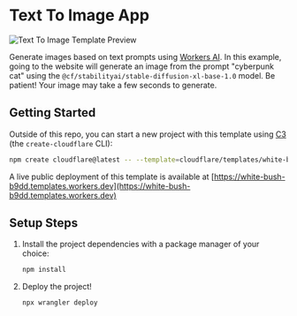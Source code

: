 # Text To Image App

![Text To Image Template Preview](https://imagedelivery.net/wSMYJvS3Xw-n339CbDyDIA/dddfe97e-e689-450b-d5a9-d49801da6a00/public)

<!-- dash-content-start -->

Generate images based on text prompts using [Workers AI](https://developers.cloudflare.com/workers-ai/). In this example, going to the website will generate an image from the prompt "cyberpunk cat" using the `@cf/stabilityai/stable-diffusion-xl-base-1.0` model. Be patient! Your image may take a few seconds to generate.

<!-- dash-content-end -->

## Getting Started

Outside of this repo, you can start a new project with this template using [C3](https://developers.cloudflare.com/pages/get-started/c3/) (the `create-cloudflare` CLI):

```bash
npm create cloudflare@latest -- --template=cloudflare/templates/white-bush-b9dd
```

A live public deployment of this template is available at [https://white-bush-b9dd.templates.workers.dev](https://white-bush-b9dd.templates.workers.dev)

## Setup Steps

1. Install the project dependencies with a package manager of your choice:
   ```bash
   npm install
   ```
2. Deploy the project!
   ```bash
   npx wrangler deploy
   ```
